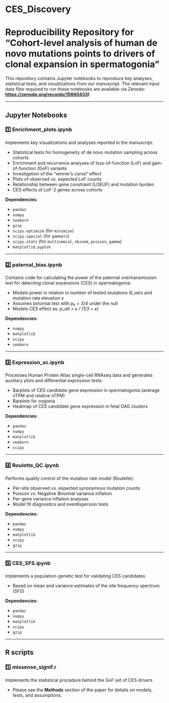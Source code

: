 # CES_Discovery
# Reproducibility Repository for “Cohort-level analysis of human de novo mutations points to drivers of clonal expansion in spermatogonia”

This repository contains Jupyter notebooks to reproduce key analyses, statistical tests, and visualizations from our manuscript. The relevant input data files required to run these notebooks are available via Zenodo:  
**https://zenodo.org/records/15660433)**

---

## Jupyter Notebooks

### 1️⃣ **Enrichment_plots.ipynb**  
Implements key visualizations and analyses reported in the manuscript:
- Statistical tests for homogeneity of de novo mutation sampling across cohorts  
- Enrichment and recurrence analyses of loss-of-function (LoF) and gain-of-function (GoF) variants  
- Investigation of the "winner’s curse" effect  
- Plots of observed vs. expected LoF counts  
- Relationship between gene constraint (LOEUF) and mutation burden  
- CES effects of LoF-2 genes across cohorts  

**Dependencies:**  
- `pandas`  
- `numpy`  
- `seaborn`  
- `gzip`  
- `scipy.optimize` (for `minimize`)  
- `scipy.special` (for `gammaln`)  
- `scipy.stats` (for `multinomial`, `nbinom`, `poisson`, `gamma`)  
- `matplotlib.pyplot`  

---

### 2️⃣ **paternal_bias.ipynb**  
Contains code for calculating the power of the paternal overtransmission test for detecting clonal expansions (CES) in spermatogonia:
- Models power in relation to number of tested mutations *N_vars* and mutation rate elevation *κ*  
- Assumes binomial test with *p₀ = 3/4* under the null  
- Models CES effect as: *p_alt = κ / (1/3 + κ)*  

**Dependencies:**  
- `numpy`  
- `matplotlib`  
- `scipy`  
- `seaborn`  

---

### 3️⃣ **Expression_sc.ipynb**  
Processes Human Protein Atlas single-cell RNAseq data and generates auxiliary plots and differential expression tests:
- Barplots of CES candidate gene expression in spermatogonia (average nTPM and relative nTPM)  
- Barplots for oogonia  
- Heatmap of CES candidate gene expression in fetal DAG clusters  

**Dependencies:**  
- `pandas`  
- `numpy`  
- `matplotlib`  
- `seaborn`  
- `scipy`  

---

### 4️⃣ **Roulette_QC.ipynb**  
Performs quality control of the mutation rate model (Roulette):
- Per-site observed vs. expected synonymous mutation counts  
- Poisson vs. Negative Binomial variance inflation  
- Per-gene variance inflation analyses  
- Model fit diagnostics and overdispersion tests  

**Dependencies:**  
- `pandas`  
- `numpy`  
- `matplotlib`  
- `scipy`  
- `gzip`  

---

### 5️⃣ **CES_SFS.ipynb**  
Implements a population-genetic test for validating CES candidates:
- Based on mean and variance estimates of the site frequency spectrum (SFS)

**Dependencies:**  
- `pandas`  
- `numpy`  
- `matplotlib`  
- `scipy`  
- `gzip`  

---

## R scripts
### 1️⃣ **missense_signif.r**
Implements the statistical procedure behind the GoF set of CES drivers


- Please see the **Methods** section of the paper for details on models, tests, and assumptions.  


